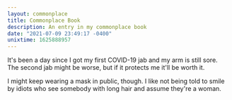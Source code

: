 ```yaml
---
layout: commonplace
title: Commonplace Book
description: An entry in my commonplace book
date: "2021-07-09 23:49:17 -0400"
unixtime: 1625888957
---
```


It's been a day since I got my first COVID-19 jab and my arm is still sore. The second jab might be worse, but if it protects me it'll be worth it.

I might keep wearing a mask in public, though. I like not being told to smile by idiots who see somebody with long hair and assume they're a woman.
